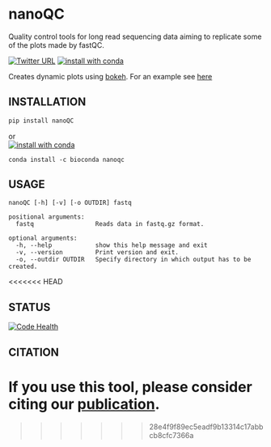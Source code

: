 # nanoQC
Quality control tools for long read sequencing data aiming to replicate some of the plots made by fastQC.

[![Twitter URL](https://img.shields.io/twitter/url/https/twitter.com/wouter_decoster.svg?style=social&label=Follow%20%40wouter_decoster)](https://twitter.com/wouter_decoster)
[![install with conda](https://anaconda.org/bioconda/nanoqc/badges/installer/conda.svg)](https://anaconda.org/bioconda/nanoqc)


Creates dynamic plots using [bokeh](https://bokeh.pydata.org/en/latest/).
For an example see [here](http://decoster.xyz/wouter/)


## INSTALLATION
```bash
pip install nanoQC
```
or  
[![install with conda](https://anaconda.org/bioconda/nanoqc/badges/installer/conda.svg)](https://anaconda.org/bioconda/nanoqc)
```
conda install -c bioconda nanoqc
```


## USAGE
```
nanoQC [-h] [-v] [-o OUTDIR] fastq

positional arguments:
  fastq                 Reads data in fastq.gz format.

optional arguments:
  -h, --help            show this help message and exit
  -v, --version         Print version and exit.
  -o, --outdir OUTDIR   Specify directory in which output has to be created.
```
<<<<<<< HEAD

## STATUS
[![Code Health](https://landscape.io/github/wdecoster/nanoQC/master/landscape.svg?style=flat)](https://landscape.io/github/wdecoster/nanoQC/master)

## CITATION
If you use this tool, please consider citing our [publication](https://academic.oup.com/bioinformatics/advance-article/doi/10.1093/bioinformatics/bty149/4934939).
=======
>>>>>>> 28e4f9f89ec5eadf9b13314c17abbcb8cfc7366a
